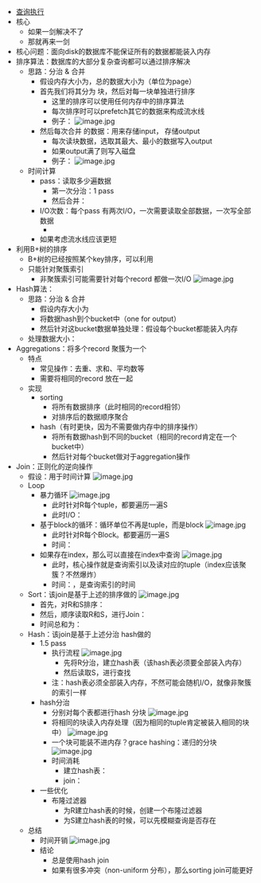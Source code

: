 - <a  href="https://www.xsegment.cn/2020/08/15/Datebase-%E6%9F%A5%E8%AF%A2%E6%89%A7%E8%A1%8C/">查询执行</a>
- 核心
	- 如果一剑解决不了
	- 那就再来一剑
- 核心问题：面向disk的数据库不能保证所有的数据都能装入内存
- 排序算法：数据库的大部分复杂查询都可以通过排序解决
	- 思路：分治 & 合并
		- 假设内存大小为​，总的数据大小为​（单位为page）
		- 首先我们将其分为​​​​​​​​​​​ 块，然后对每一块单独进行排序
			- 这里的排序可以使用任何内存中的排序算法
			- 每次排序时可以prefetch其它的数据来构成流水线
			- 例子：​​​ ![image.jpg](../assets/46609cd0-e52c-4daa-ad96-719f618b3343-1115003.jpg)
		- 然后每次合并​​​  的数据：​​​用来存储input，​ 存储output
			- 每次读​​​块数据，选取其最大、最小的数据写入output
			- 如果output满了则写入磁盘
			- 例子：​​​ ![image.jpg](../assets/17638868-7d94-403e-be87-8d709aca90ae-1115003.jpg)
	- 时间计算
		- pass：读取多少遍数据
			- 第一次分治：1 pass
			- 然后合并：​​​​​​​​​​​​​​​
		- I/O次数：每个pass 有两次I/O，一次需要读取全部数据，一次写全部数据
			- ​​​​​​​​​
		- 如果考虑流水线应该更短
- 利用B+树的排序
	- B+树的已经按照某个key排序，可以利用
	- 只能针对聚簇索引
		- 非聚簇索引可能需要针对每个record 都做一次I/O ![image.jpg](../assets/74322da8-1cd3-45c4-a484-ee2961c7f224-1115003.jpg)
- Hash算法：
	- 思路：分治 & 合并
		- 假设内存大小为​
		- 将数据hash到​​​个bucket中（one for output）
		- 然后针对这bucket数据单独处理：假设每个bucket都能装入内存
	- 处理数据大小：​​​​​​​
- Aggregations：将多个record 聚簇为一个
	- 特点
		- 常见操作：去重、求和、平均数等
		- 需要将相同的record 放在一起
	- 实现
		- sorting
			- 将所有数据排序（此时相同的record相邻）
			- 对排序后的数据顺序聚合
		- hash（有时更快，因为不需要做内存中的排序操作）
			- 将所有数据hash到不同的bucket（相同的record肯定在一个bucket中）
			- 然后针对每个bucket做对于aggregation操作
- Join：正则化的逆向操作
	- 假设：用于时间计算 ![image.jpg](../assets/1a9702fe-91ba-441a-a391-13fe2bceedbd-1115003.jpg)
	- Loop
		- 暴力循环 ![image.jpg](../assets/daa18a63-b094-45bc-975f-4eb4a60d1b28-1115003.jpg)
			- 此时针对R每个tuple，都要遍历一遍S
			- 此时I/O：​​​​​
		- 基于block的循环：循环单位不再是tuple，而是block ![image.jpg](../assets/a05b06d6-8357-4bf4-b216-5ebe380205e2-1115003.jpg)
			- 此时针对R每个Block。都要遍历一遍S
			- 时间：​​​​​
		- 如果存在index，那么可以直接在index中查询 ![image.jpg](../assets/0a626d4f-4df4-414c-b28a-be2041c9a882-1115003.jpg)
			- 此时，核心操作就是查询索引以及读对应的tuple（index应该聚簇？不然爆炸）
			- 时间：​​​​​，​是查询索引的时间
	- Sort：该join是基于上述的排序做的 ![image.jpg](../assets/ea142c69-88cf-406c-b7c5-d99dc289fa83-1115003.jpg)
		- 首先，对R和S排序：​​​​​​​​​​​​​​​​​​​​​​​​​​​​​​​​​​​​​​​​​​​​
		- 然后，顺序读取R和S，进行Join：​​​
		- 时间总和为：​​​​​​​​​​​​​​​​​​​​​​​​​​​​​​
	- Hash：该join是基于上述分治 hash做的
		- 1.5 pass
			- 执行流程 ![image.jpg](../assets/ffb3e152-ba32-4daf-987d-c0f31718a8ec-1115003.jpg)
				- 先将R分治，建立hash表（该hash表必须要全部装入内存）
				- 然后读取S，进行查找
			- 注：hash表必须全部装入内存，不然可能会随机I/O，就像非聚簇的索引一样
		- hash分治
			- 分别对每个表都进行hash 分块 ![image.jpg](../assets/5e382f43-34ad-46bd-9f73-4e4101dd3eaa-1115003.jpg)
			- 将相同的块读入内存处理（因为相同的tuple肯定被装入相同的块中） ![image.jpg](../assets/7351c723-d24a-4aae-a0db-83222dfec804-1115003.jpg)
			- 一个块可能装不进内存？grace hashing：递归的分块 ![image.jpg](../assets/f2d284c9-10d5-4eca-9c35-2fe69c99873c-1115003.jpg)
			- 时间消耗
				- 建立hash表：​​​​​​​
				- join：​​​
		- 一些优化
			- 布隆过滤器
				- 为R建立hash表的时候，创建一个布隆过滤器
				- 为S建立hash表的时候，可以先模糊查询是否存在
	- 总结
		- 时间开销 ![image.jpg](../assets/d9c9dc6f-08c5-4e63-a8b5-14b606780025-1115003.jpg)
		- 结论
			- 总是使用hash join
			- 如果有很多冲突（non-uniform 分布），那么sorting join可能更好